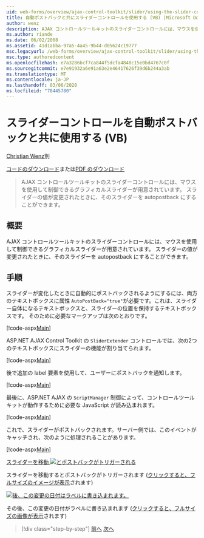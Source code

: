 ```yaml
---
uid: web-forms/overview/ajax-control-toolkit/slider/using-the-slider-control-with-auto-postback-vb
title: 自動ポストバックと共にスライダーコントロールを使用する (VB) |Microsoft Docs
author: wenz
description: AJAX コントロールツールキットのスライダーコントロールには、マウスを使用して制御できるグラフィカルスライダーが用意されています。 スライダーを自動投稿することができます...
ms.author: riande
ms.date: 06/02/2008
ms.assetid: 41d1abba-97a5-4a45-9b44-d05624c19777
msc.legacyurl: /web-forms/overview/ajax-control-toolkit/slider/using-the-slider-control-with-auto-postback-vb
msc.type: authoredcontent
ms.openlocfilehash: e7a3286bcf7ca844f5dcfa4848c15e0bd4767c0f
ms.sourcegitcommit: e7e91932a6e91a63e2e46417626f39d6b244a3ab
ms.translationtype: MT
ms.contentlocale: ja-JP
ms.lasthandoff: 03/06/2020
ms.locfileid: "78445780"
---
```

# <a name="using-the-slider-control-with-auto-postback-vb"></a>スライダーコントロールを自動ポストバックと共に使用する (VB)

[Christian Wenz](https://github.com/wenz)別

[コードのダウンロード](https://download.microsoft.com/download/9/3/f/93f8daea-bebd-4821-833b-95205389c7d0/Slider1.vb.zip)または[PDF のダウンロード](https://download.microsoft.com/download/b/6/a/b6ae89ee-df69-4c87-9bfb-ad1eb2b23373/slider1VB.pdf)

> AJAX コントロールツールキットのスライダーコントロールには、マウスを使用して制御できるグラフィカルスライダーが用意されています。 スライダーの値が変更されたときに、そのスライダーを autopostback にすることができます。

## <a name="overview"></a>概要

AJAX コントロールツールキットのスライダーコントロールには、マウスを使用して制御できるグラフィカルスライダーが用意されています。 スライダーの値が変更されたときに、そのスライダーを autopostback にすることができます。

## <a name="steps"></a>手順

スライダーが変化したときに自動的にポストバックされるようにするには、両方のテキストボックスに属性 `AutoPostBack="true"`が必要です。これは、スライダー自体になるテキストボックスと、スライダーの位置を保持するテキストボックスです。 そのために必要なマークアップは次のとおりです。

[!code-aspx[Main](using-the-slider-control-with-auto-postback-vb/samples/sample1.aspx)]

ASP.NET AJAX Control Toolkit の `SliderExtender` コントロールでは、次の2つのテキストボックスにスライダーの機能が割り当てられます。

[!code-aspx[Main](using-the-slider-control-with-auto-postback-vb/samples/sample2.aspx)]

後で追加の label 要素を使用して、ユーザーにポストバックを通知します。

[!code-aspx[Main](using-the-slider-control-with-auto-postback-vb/samples/sample3.aspx)]

最後に、ASP.NET AJAX の `ScriptManager` 制御によって、コントロールツールキットが動作するために必要な JavaScript が読み込まれます。

[!code-aspx[Main](using-the-slider-control-with-auto-postback-vb/samples/sample4.aspx)]

これで、スライダーがポストバックされます。サーバー側では、このイベントがキャッチされ、次のように処理されることがあります。

[!code-aspx[Main](using-the-slider-control-with-auto-postback-vb/samples/sample5.aspx)]

[スライダーを移動 ![とポストバックがトリガーされる](using-the-slider-control-with-auto-postback-vb/_static/image2.png)](using-the-slider-control-with-auto-postback-vb/_static/image1.png)

スライダーを移動するとポストバックがトリガーされます ([クリックすると、フルサイズのイメージが表示](using-the-slider-control-with-auto-postback-vb/_static/image3.png)されます)

[![後、この変更の日付はラベルに書き込まれます。](using-the-slider-control-with-auto-postback-vb/_static/image5.png)](using-the-slider-control-with-auto-postback-vb/_static/image4.png)

その後、この変更の日付がラベルに書き込まれます ([クリックすると、フルサイズの画像が表示](using-the-slider-control-with-auto-postback-vb/_static/image6.png)されます)

> [!div class="step-by-step"]
> [前へ](databinding-the-slider-control-cs.md)
> [次へ](databinding-the-slider-control-vb.md)
